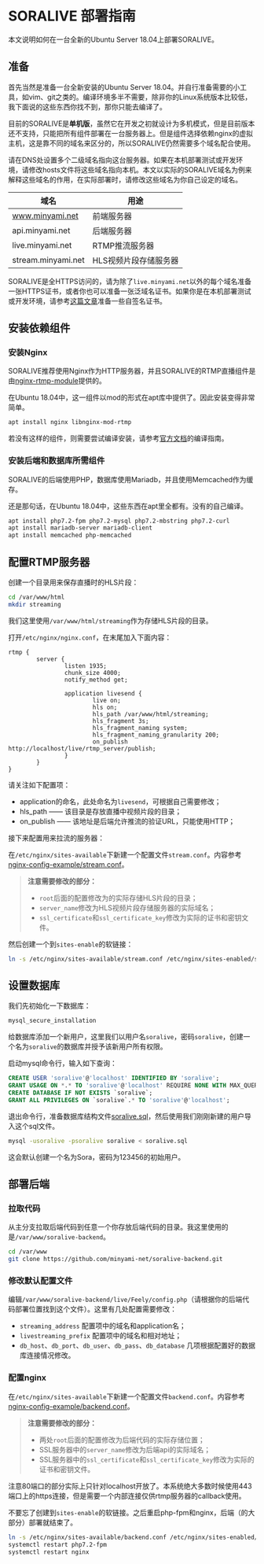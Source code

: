 # SORALIVE 部署指南

本文说明如何在一台全新的Ubuntu Server 18.04上部署SORALIVE。

## 准备

首先当然是准备一台全新安装的Ubuntu Server 18.04。并自行准备需要的小工具，如vim、git之类的。编译环境多半不需要，除非你的Linux系统版本比较低，我下面说的这些东西你找不到，那你只能去编译了。

目前的SORALIVE是**单机版**，虽然它在开发之初就设计为多机模式，但是目前版本还不支持，只能把所有组件部署在一台服务器上。但是组件选择依赖nginx的虚拟主机，这是靠不同的域名来区分的，所以SORALIVE仍然需要多个域名配合使用。

请在DNS处设置多个二级域名指向这台服务器。如果在本机部署测试或开发环境，请修改hosts文件将这些域名指向本机。本文以实际的SORALIVE域名为例来解释这些域名的作用，在实际部署时，请修改这些域名为你自己设定的域名。

| 域名 | 用途 |
| --- | --- |
| www.minyami.net | 前端服务器 |
| api.minyami.net | 后端服务器 |
| live.minyami.net | RTMP推流服务器 |
| stream.minyami.net | HLS视频片段存储服务器 |

SORALIVE是全HTTPS访问的，请为除了`live.minyami.net`以外的每个域名准备一张HTTPS证书，或者你也可以准备一张泛域名证书。如果你是在本机部署测试或开发环境，请参考[这篇文章](https://www.zyzsdy.com/article/83)准备一些自签名证书。

## 安装依赖组件

### 安装Nginx

SORALIVE推荐使用Nginx作为HTTP服务器，并且SORALIVE的RTMP直播组件是由[nginx-rtmp-module](https://github.com/arut/nginx-rtmp-module)提供的。

在Ubuntu 18.04中，这一组件以mod的形式在apt库中提供了。因此安装变得非常简单。

```bash
apt install nginx libnginx-mod-rtmp
```

若没有这样的组件，则需要尝试编译安装，请参考[官方文档](https://github.com/arut/nginx-rtmp-module/wiki/Installing-via-Build)的编译指南。

### 安装后端和数据库所需组件

SORALIVE的后端使用PHP，数据库使用Mariadb，并且使用Memcached作为缓存。

还是那句话，在Ubuntu 18.04中，这些东西在apt里全都有。没有的自己编译。

```bash
apt install php7.2-fpm php7.2-mysql php7.2-mbstring php7.2-curl
apt install mariadb-server mariadb-client
apt install memcached php-memcached
```

## 配置RTMP服务器

创建一个目录用来保存直播时的HLS片段：

```bash
cd /var/www/html
mkdir streaming
```

我们这里使用`/var/www/html/streaming`作为存储HLS片段的目录。

打开`/etc/nginx/nginx.conf`，在末尾加入下面内容：

```
rtmp {
        server {
                listen 1935;
                chunk_size 4000;
                notify_method get;

                application livesend {
                        live on;
                        hls on;
                        hls_path /var/www/html/streaming;
                        hls_fragment 3s;
                        hls_fragment_naming system;
                        hls_fragment_naming_granularity 200;
                        on_publish http://localhost/live/rtmp_server/publish;
                }
        }
}
```

请关注如下配置项：

* application的命名，此处命名为`livesend`，可根据自己需要修改；
* hls_path —— 该目录是存放直播中视频片段的目录；
* on_publish —— 该地址是后端允许推流的验证URL，只能使用HTTP；

接下来配置用来拉流的服务器：

在`/etc/nginx/sites-available`下新建一个配置文件`stream.conf`。内容参考[nginx-config-example/stream.conf](nginx-config-example/stream.conf)。

> **注意需要修改的部分：**
> * `root`后面的配置修改为的实际存储HLS片段的目录；
> * `server_name`修改为HLS视频片段存储服务器的实际域名；
> * `ssl_certificate`和`ssl_certificate_key`修改为实际的证书和密钥文件。

然后创建一个到`sites-enable`的软链接：

```bash
ln -s /etc/nginx/sites-available/stream.conf /etc/nginx/sites-enabled/stream.conf
```

## 设置数据库

我们先初始化一下数据库：

```bash
mysql_secure_installation
```

给数据库添加一个新用户，这里我们以用户名`soralive`，密码`soralive`，创建一个名为`soralive`的数据库并授予该新用户所有权限。

启动mysql命令行，输入如下查询：

```sql
CREATE USER 'soralive'@'localhost' IDENTIFIED BY 'soralive';
GRANT USAGE ON *.* TO 'soralive'@'localhost' REQUIRE NONE WITH MAX_QUERIES_PER_HOUR 0 MAX_CONNECTIONS_PER_HOUR 0 MAX_UPDATES_PER_HOUR 0 MAX_USER_CONNECTIONS 0;
CREATE DATABASE IF NOT EXISTS `soralive`;
GRANT ALL PRIVILEGES ON `soralive`.* TO 'soralive'@'localhost';
```

退出命令行，准备数据库结构文件[soralive.sql](database-structure/soralive.sql)，然后使用我们刚刚新建的用户导入这个sql文件。

```bash
mysql -usoralive -psoralive soralive < soralive.sql
```

这会默认创建一个名为Sora，密码为123456的初始用户。

## 部署后端

### 拉取代码

从主分支拉取后端代码到任意一个你存放后端代码的目录。我这里使用的是`/var/www/soralive-backend`。

```bash
cd /var/www
git clone https://github.com/minyami-net/soralive-backend.git
```

### 修改默认配置文件

编辑`/var/www/soralive-backend/live/Feely/config.php`（请根据你的后端代码部署位置找到这个文件）。这里有几处配置需要修改：

* `streaming_address` 配置项中的域名和application名；
* `livestreaming_prefix` 配置项中的域名和相对地址；
* `db_host`、`db_port`、`db_user`、`db_pass`、`db_database` 几项根据配置好的数据库连接情况修改。

### 配置nginx

在`/etc/nginx/sites-available`下新建一个配置文件`backend.conf`。内容参考[nginx-config-example/backend.conf](nginx-config-example/backend.conf)。

> **注意需要修改的部分：**
> * 两处`root`后面的配置修改为后端代码的实际存储位置；
> * SSL服务器中的`server_name`修改为后端api的实际域名；
> * SSL服务器中的`ssl_certificate`和`ssl_certificate_key`修改为实际的证书和密钥文件。

注意80端口的部分实际上只针对localhost开放了。本系统绝大多数时候使用443端口上的https连接，但是需要一个内部连接仅供rtmp服务器的callback使用。

不要忘了创建到`sites-enable`的软链接。之后重启php-fpm和nginx，后端（的大部分）部署就结束了。

```bash
ln -s /etc/nginx/sites-available/backend.conf /etc/nginx/sites-enabled/backend.conf
systemctl restart php7.2-fpm
systemctl restart nginx
```

